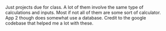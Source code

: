 Just projects due for class. A lot of them involve the same type of calculations and inputs. 
Most if not all of them are some sort of calculator. App 2 though does somewhat use a database.
Credit to the google codebase that helped me a lot with these.
